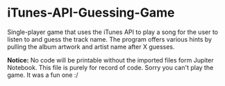 # iTunes-API-Guessing-Game
Single-player game that uses the iTunes API to play a song for the user to listen to and guess the track name. The program offers various hints by pulling the album artwork and artist name after X guesses.

**Notice:** No code will be printable without the imported files form Jupiter Notebook. This file is purely for record of code. Sorry you can't play the game. It was a fun one :/
